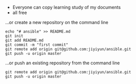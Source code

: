 - Everyone can copy learning study of my documents
- all free

…or create a new repository on the command line
```shell
echo "# ansible" >> README.md
git init
git add README.md
git commit -m "first commit"
git remote add origin git@github.com:jiyiyun/ansible.git
git push -u origin master
```
…or push an existing repository from the command line
```shell
git remote add origin git@github.com:jiyiyun/ansible.git
git push -u origin master
```
